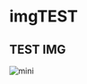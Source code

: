 # imgTEST

## TEST IMG 
![mini](https://github.com/user-attachments/assets/e714b3ae-fc17-4fe0-bc8b-a8f53277ff9c)
